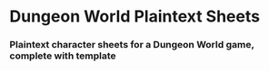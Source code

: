 # Dungeon World Plaintext Sheets
### Plaintext character sheets for a Dungeon World game, complete with template
